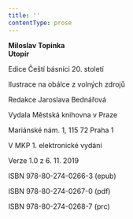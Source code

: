 ```yaml
---
title: ''
contentType: prose
---
```


<section>

**Miloslav Topinka  
Utopír**

Edice Čeští básníci 20. století

Ilustrace na obálce z volných zdrojů

Redakce Jaroslava Bednářová

Vydala Městská knihovna v Praze

Mariánské nám. 1, 115 72 Praha 1

V MKP 1. elektronické vydání

Verze 1.0 z 6. 11. 2019

ISBN 978-80-274-0266-3 (epub)

ISBN 978-80-274-0267-0 (pdf)

ISBN 978-80-274-0268-7 (prc)

</section>
